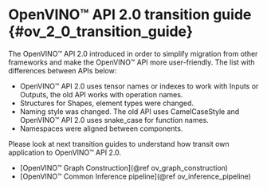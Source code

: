 # OpenVINO™ API 2.0 transition guide {#ov_2_0_transition_guide}

The OpenVINO™ API 2.0 introduced in order to simplify migration from other frameworks and make the OpenVINO™ API more user-friendly.
The list with differences between APIs below:

 - OpenVINO™ API 2.0 uses tensor names or indexes to work with Inputs or Outputs, the old API works with operation names.
 - Structures for Shapes, element types were changed.
 - Naming style was changed. The old API uses CamelCaseStyle and OpenVINO™ API 2.0 uses snake_case for function names.
 - Namespaces were aligned between components.

Please look at next transition guides to understand how transit own application to OpenVINO™ API 2.0.
 - [OpenVINO™ Graph Construction](@ref ov_graph_construction)
 - [OpenVINO™ Common Inference pipeline](@ref ov_inference_pipeline)
